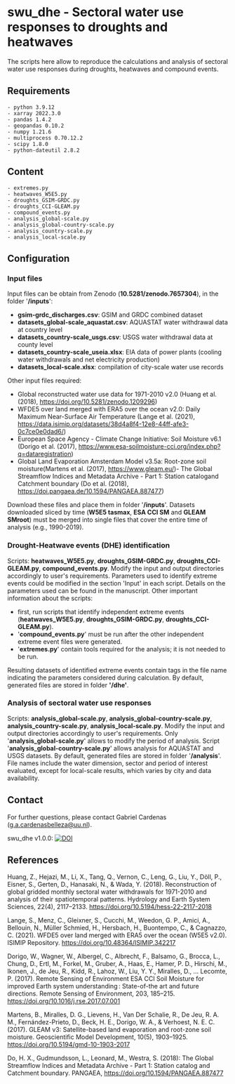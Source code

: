 # swu_dhe - Sectoral water use responses to droughts and heatwaves
The scripts here allow to reproduce the calculations and analysis of sectoral water use responses during droughts, heatwaves and compound events.

## Requirements
    - python 3.9.12
    - xarray 2022.3.0
    - pandas 1.4.2
    - geopandas 0.10.2
    - numpy 1.21.6
    - multiprocess 0.70.12.2
    - scipy 1.8.0
    - python-dateutil 2.8.2

## Content
    - extremes.py
    - heatwaves_W5E5.py
    - droughts_GSIM-GRDC.py
    - droughts_CCI-GLEAM.py
    - compound_events.py
    - analysis_global-scale.py
    - analysis_global-country-scale.py
    - analysis_country-scale.py
    - analysis_local-scale.py

## Configuration
### Input files
Input files can be obtain from Zenodo (**10.5281/zenodo.7657304**), in the folder '**/inputs**':
-    **gsim-grdc_discharges.csv**: GSIM and GRDC combined dataset
-    **datasets_global-scale_aquastat.csv**: AQUASTAT water withdrawal data at country level
-    **datasets_country-scale_usgs.csv**: USGS water withdrawal data at county level
-    **datasets_country-scale_useia.xlsx**: EIA data of power plants (cooling water withdrawals and net electricity production)
-    **datasets_local-scale.xlsx**: compilation of city-scale water use records
    
Other input files required:
-    Global reconstructed water use data for 1971-2010 v2.0 (Huang et al. (2018), https://doi.org/10.5281/zenodo.1209296)
-    WFDE5 over land merged with ERA5 over the ocean v2.0: Daily Maximum Near-Surface Air Temperature (Lange et al. (2021),
    https://data.isimip.org/datasets/38d4a8f4-12e8-44ff-afe3-0c7ce0e0dad6/)
-    European Space Agency - Climate Change Initiative: Soil Moisture v6.1 (Dorigo et al. (2017),
    https://www.esa-soilmoisture-cci.org/index.php?q=dataregistration)
-    Global Land Evaporation Amsterdam Model v3.5a: Root-zone soil moisture(Martens et al. (2017), https://www.gleam.eu/)- The Global Streamflow Indices and Metadata Archive - Part 1: Station catalogand Catchment boundary (Do et al. (2018),
    https://doi.pangaea.de/10.1594/PANGAEA.887477)
    
Download these files and place them in folder '**/inputs**'. Datasets downloaded sliced by time (**W5E5 tasmax**, **ESA CCI SM** and **GLEAM SMroot**) must be merged into single files that cover the entire time of analysis (e.g., 1990-2019).

### Drought-Heatwave events (DHE) identification
Scripts: **heatwaves_W5E5.py**, **droughts_GSIM-GRDC.py**, **droughts_CCI-GLEAM.py**, **compound_events.py**.
Modify the input and output directories accordingly to user's requirements.
Parameters used to identify extreme events could be modified in the section 'Input' in each script. Details on the parameters used can be found in the manuscript.
Other important information about the scripts:

-    first, run scripts that identify independent extreme events (**heatwaves_W5E5.py**, **droughts_GSIM-GRDC.py**, **droughts_CCI-GLEAM.py**).
-    '**compound_events.py**' must be run after the other independent extreme event files were generated.
-    '**extremes.py**' contain tools required for the analysis; it is not needed to be run.

Resulting datasets of identified extreme events contain tags in the file name indicating the parameters considered during calculation.
By default, generated files are stored in folder **'/dhe'**.

### Analysis of sectoral water use responses
Scripts: **analysis_global-scale.py**, **analysis_global-country-scale.py**, **analysis_country-scale.py**, **analysis_local-scale.py**.
Modify the input and output directories accordingly to user's requirements.
Only '**analysis_global-scale.py**' allows to modify the period of analysis.
Script '**analysis_global-country-scale.py**' allows analysis for AQUASTAT and USGS datasets.
By default, generated files are stored in folder '**/analysis**'.
File names include the water dimension, sector and period of interest evaluated, except for local-scale results, which varies by city and data availability.

## Contact
For further questions, please contact Gabriel Cardenas (g.a.cardenasbelleza@uu.nl).

swu_dhe v1.0.0: [![DOI](https://zenodo.org/badge/603911501.svg)](https://zenodo.org/badge/latestdoi/603911501)

## References
Huang, Z., Hejazi, M., Li, X., Tang, Q., Vernon, C., Leng, G., Liu, Y., Döll, P., Eisner, S., Gerten, D., Hanasaki, N., & Wada, Y. (2018). Reconstruction of global gridded monthly sectoral water withdrawals for 1971-2010 and analysis of their spatiotemporal patterns. Hydrology and Earth System Sciences, 22(4), 2117–2133. https://doi.org/10.5194/hess-22-2117-2018

Lange, S., Menz, C., Gleixner, S., Cucchi, M., Weedon, G. P., Amici, A., Bellouin, N., Müller Schmied, H., Hersbach, H., Buontempo, C., & Cagnazzo, C. (2021). WFDE5 over land merged with ERA5 over the ocean (W5E5 v2.0). ISIMIP Repository. https://doi.org/10.48364/ISIMIP.342217

Dorigo, W., Wagner, W., Albergel, C., Albrecht, F., Balsamo, G., Brocca, L., Chung, D., Ertl, M., Forkel, M., Gruber, A., Haas, E., Hamer, P. D., Hirschi, M., Ikonen, J., de Jeu, R., Kidd, R., Lahoz, W., Liu, Y. Y., Miralles, D., … Lecomte, P. (2017). Remote Sensing of Environment ESA CCI Soil Moisture for improved Earth system understanding : State-of-the art and future directions. Remote Sensing of Environment, 203, 185–215. https://doi.org/10.1016/j.rse.2017.07.001

Martens, B., Miralles, D. G., Lievens, H., Van Der Schalie, R., De Jeu, R. A. M., Fernández-Prieto, D., Beck, H. E., Dorigo, W. A., & Verhoest, N. E. C. (2017). GLEAM v3: Satellite-based land evaporation and root-zone soil moisture. Geoscientific Model Development, 10(5), 1903–1925. https://doi.org/10.5194/gmd-10-1903-2017

Do, H. X., Gudmundsson, L., Leonard, M., Westra, S. (2018): The Global Streamflow Indices and Metadata Archive - Part 1: Station catalog and Catchment boundary. PANGAEA, https://doi.org/10.1594/PANGAEA.887477 
